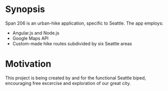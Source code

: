 <h1>Synopsis</h1>
<p>
	Span 206 is an urban-hike application, specific to Seattle. The app employs:
	<ul>
		<li>Angular.js and Node.js</li>
		<li>Google Maps API</li>
		<li>Custom-made hike routes subdivided by six Seattle areas</li>
	</ul>
</p><b></b>
<h1>Motivation</h1>
<p>This project is being created by and for the functional Seattle biped, encouraging free excercise and exploration of our great city.</p>